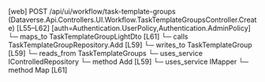 [web] POST /api/ui/workflow/task-template-groups  (Dataverse.Api.Controllers.UI.Workflow.TaskTemplateGroupsController.Create)  [L55–L62] [auth=Authentication.UserPolicy,Authentication.AdminPolicy]
  └─ maps_to TaskTemplateGroupLightDto [L61]
  └─ calls TaskTemplateGroupRepository.Add [L59]
  └─ writes_to TaskTemplateGroup [L59]
    └─ reads_from TaskTemplateGroups
  └─ uses_service IControlledRepository<TaskTemplateGroup>
    └─ method Add [L59]
  └─ uses_service IMapper
    └─ method Map [L61]


